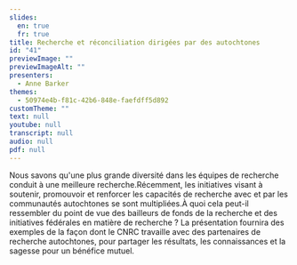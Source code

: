 ```yaml
---
slides:
  en: true
  fr: true
title: Recherche et réconciliation dirigées par des autochtones
id: "41"
previewImage: ""
previewImageAlt: ""
presenters:
  - Anne Barker
themes:
  - 50974e4b-f81c-42b6-848e-faefdff5d892
customTheme: ""
text: null
youtube: null
transcript: null
audio: null
pdf: null
---
```

Nous savons qu'une plus grande diversité dans les équipes de recherche conduit à une meilleure recherche.Récemment, les initiatives visant à soutenir, promouvoir et renforcer les capacités de recherche avec et par les communautés autochtones se sont multipliées.À quoi cela peut-il ressembler du point de vue des bailleurs de fonds de la recherche et des initiatives fédérales en matière de recherche ? La présentation fournira des exemples de la façon dont le CNRC travaille avec des partenaires de recherche autochtones, pour partager les résultats, les connaissances et la sagesse pour un bénéfice mutuel.
